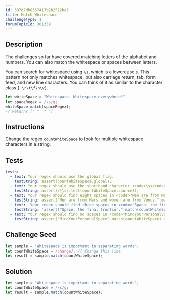```yaml
---
id: 587d7db8367417b2b2512ba3
title: Match Whitespace
challengeType: 1
forumTopicId: 301359
---
```


## Description

<section id='description'>

The challenges so far have covered matching letters of the alphabet and numbers. You can also match the whitespace or spaces between letters.

You can search for whitespace using `\s`, which is a lowercase `s`. This pattern not only matches whitespace, but also carriage return, tab, form feed, and new line characters. You can think of it as similar to the character class `[ \r\t\f\n\v]`.

```js
let whiteSpace = "Whitespace. Whitespace everywhere!"
let spaceRegex = /\s/g;
whiteSpace.match(spaceRegex);
// Returns [" ", " "]
```

</section>

## Instructions

<section id='instructions'>

Change the regex `countWhiteSpace` to look for multiple whitespace characters in a string.

</section>

## Tests

<section id='tests'>

```yml
tests:
  - text: Your regex should use the global flag.
    testString: assert(countWhiteSpace.global);
  - text: Your regex should use the shorthand character <code>\s</code> to match all whitespace characters.
    testString: assert(/\\s/.test(countWhiteSpace.source));
  - text: Your regex should find eight spaces in <code>"Men are from Mars and women are from Venus."</code>
    testString: assert("Men are from Mars and women are from Venus.".match(countWhiteSpace).length == 8);
  - text: 'Your regex should find three spaces in <code>"Space: the final frontier."</code>'
    testString: 'assert("Space: the final frontier.".match(countWhiteSpace).length == 3);'
  - text: Your regex should find no spaces in <code>"MindYourPersonalSpace"</code>
    testString: assert("MindYourPersonalSpace".match(countWhiteSpace) == null);

```

</section>

## Challenge Seed

<section id='challengeSeed'>

<div id='js-seed'>

```js
let sample = "Whitespace is important in separating words";
let countWhiteSpace = /change/; // Change this line
let result = sample.match(countWhiteSpace);
```

</div>

</section>

## Solution

<section id='solution'>

```js
let sample = "Whitespace is important in separating words";
let countWhiteSpace = /\s/g;
let result = sample.match(countWhiteSpace);
```

</section>
